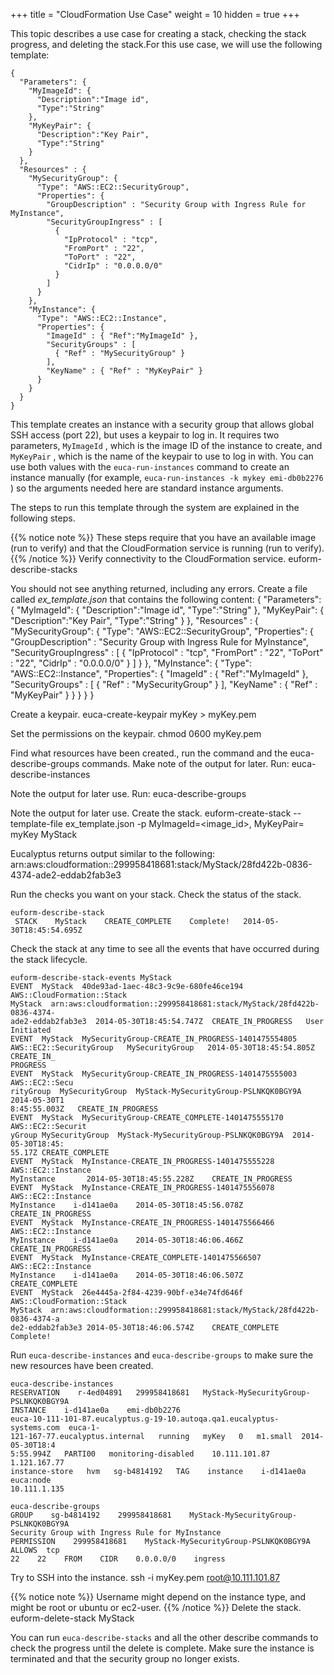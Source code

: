 +++
title = "CloudFormation Use Case"
weight = 10
hidden = true
+++

This topic describes a use case for creating a stack, checking the stack progress, and deleting the stack.For this use case, we will use the following template: 


    {
      "Parameters": {
        "MyImageId": {
          "Description":"Image id",
          "Type":"String"
        },
        "MyKeyPair": {
          "Description":"Key Pair",
          "Type":"String"
        }
      },
      "Resources" : {
        "MySecurityGroup": {
          "Type": "AWS::EC2::SecurityGroup",
          "Properties": {
            "GroupDescription" : "Security Group with Ingress Rule for MyInstance",
            "SecurityGroupIngress" : [
              {
                "IpProtocol" : "tcp",
                "FromPort" : "22",
                "ToPort" : "22",
                "CidrIp" : "0.0.0.0/0"
              }
            ]
          }
        },
        "MyInstance": {
          "Type": "AWS::EC2::Instance",
          "Properties": {
            "ImageId" : { "Ref":"MyImageId" },
            "SecurityGroups" : [ 
              { "Ref" : "MySecurityGroup" } 
            ],
            "KeyName" : { "Ref" : "MyKeyPair" }
          }
        }
      }
    }

This template creates an instance with a security group that allows global SSH access (port 22), but uses a keypair to log in. It requires two parameters, `MyImageId` , which is the image ID of the instance to create, and `MyKeyPair` , which is the name of the keypair to use to log in with. You can use both values with the `euca-run-instances` command to create an instance manually (for example, `euca-run-instances -k mykey emi-db0b2276` ) so the arguments needed here are standard instance arguments. 

The steps to run this template through the system are explained in the following steps. 


{{% notice note %}}
These steps require that you have an available image (run to verify) and that the CloudFormation service is running (run to verify). 
{{% /notice %}}
Verify connectivity to the CloudFormation service. 
    euform-describe-stacks

You should not see anything returned, including any errors. Create a file called *ex_template.json* that contains the following content: 
    {
      "Parameters": {
        "MyImageId": {
          "Description":"Image id",
          "Type":"String"
        },
        "MyKeyPair": {
          "Description":"Key Pair",
          "Type":"String"
        }
      },
      "Resources" : {
        "MySecurityGroup": {
          "Type": "AWS::EC2::SecurityGroup",
          "Properties": {
            "GroupDescription" : "Security Group with Ingress Rule for MyInstance",
            "SecurityGroupIngress" : [
              {
                "IpProtocol" : "tcp",
                "FromPort" : "22",
                "ToPort" : "22",
                "CidrIp" : "0.0.0.0/0"
              }
            ]
          }
        },
        "MyInstance": {
          "Type": "AWS::EC2::Instance",
          "Properties": {
            "ImageId" : { "Ref":"MyImageId" },
            "SecurityGroups" : [ 
              { "Ref" : "MySecurityGroup" } 
            ],
            "KeyName" : { "Ref" : "MyKeyPair" }
          }
        }
      }
    }

Create a keypair. 
    euca-create-keypair myKey > myKey.pem

Set the permissions on the keypair. 
    chmod 0600 myKey.pem

Find what resources have been created., run the command and the euca-describe-groups commands. Make note of the output for later. Run: 
    euca-describe-instances

Note the output for later use. Run: 
    euca-describe-groups

Note the output for later use. Create the stack. 
    euform-create-stack --template-file ex_template.json -p  MyImageId=<image_id>, MyKeyPair=
     myKey MyStack

Eucalyptus returns output similar to the following: 
    arn:aws:cloudformation::299958418681:stack/MyStack/28fd422b-0836-4374-ade2-eddab2fab3e3

Run the checks you want on your stack. Check the status of the stack. 


    euform-describe-stack
     STACK    MyStack    CREATE_COMPLETE    Complete!   2014-05-30T18:45:54.695Z

Check the stack at any time to see all the events that have occurred during the stack lifecycle. 


    euform-describe-stack-events MyStack
    EVENT  MyStack  40de93ad-1aec-48c3-9c9e-680fe46ce194  AWS::CloudFormation::Stack  
    MyStack  arn:aws:cloudformation::299958418681:stack/MyStack/28fd422b-0836-4374-
    ade2-eddab2fab3e3  2014-05-30T18:45:54.747Z  CREATE_IN_PROGRESS   User Initiated
    EVENT  MyStack  MySecurityGroup-CREATE_IN_PROGRESS-1401475554805   
    AWS::EC2::SecurityGroup   MySecurityGroup   2014-05-30T18:45:54.805Z  CREATE_IN_
    PROGRESS    
    EVENT  MyStack  MySecurityGroup-CREATE_IN_PROGRESS-1401475555003  AWS::EC2::Secu
    rityGroup  MySecurityGroup  MyStack-MySecurityGroup-PSLNKQK0BGY9A   2014-05-30T1
    8:45:55.003Z   CREATE_IN_PROGRESS    
    EVENT  MyStack  MySecurityGroup-CREATE_COMPLETE-1401475555170  AWS::EC2::Securit
    yGroup MySecurityGroup  MyStack-MySecurityGroup-PSLNKQK0BGY9A  2014-05-30T18:45:
    55.17Z CREATE_COMPLETE 
    EVENT  MyStack  MyInstance-CREATE_IN_PROGRESS-1401475555228   AWS::EC2::Instance
    MyInstance   	 2014-05-30T18:45:55.228Z    CREATE_IN_PROGRESS    
    EVENT  MyStack  MyInstance-CREATE_IN_PROGRESS-1401475556078   AWS::EC2::Instance
    MyInstance    i-d141ae0a    2014-05-30T18:45:56.078Z    CREATE_IN_PROGRESS    
    EVENT  MyStack  MyInstance-CREATE_IN_PROGRESS-1401475566466   AWS::EC2::Instance
    MyInstance    i-d141ae0a    2014-05-30T18:46:06.466Z    CREATE_IN_PROGRESS    
    EVENT  MyStack  MyInstance-CREATE_COMPLETE-1401475566507      AWS::EC2::Instance 
    MyInstance    i-d141ae0a    2014-05-30T18:46:06.507Z    CREATE_COMPLETE    
    EVENT  MyStack  26e4445a-2f84-4239-90bf-e34e74fd646f  AWS::CloudFormation::Stack
    MyStack  arn:aws:cloudformation::299958418681:stack/MyStack/28fd422b-0836-4374-a
    de2-eddab2fab3e3 2014-05-30T18:46:06.574Z    CREATE_COMPLETE    Complete!

Run `euca-describe-instances` and `euca-describe-groups` to make sure the new resources have been created. 


    euca-describe-instances
    RESERVATION    r-4ed04891   299958418681   MyStack-MySecurityGroup-PSLNKQK0BGY9A
    INSTANCE    i-d141ae0a    emi-db0b2276   
    euca-10-111-101-87.eucalyptus.g-19-10.autoqa.qa1.eucalyptus-systems.com  euca-1-
    121-167-77.eucalyptus.internal   running   myKey   0   m1.small  2014-05-30T18:4
    5:55.994Z   PARTI00   monitoring-disabled    10.111.101.87    1.121.167.77  
    instance-store   hvm   sg-b4814192   TAG    instance    i-d141ae0a    euca:node 
    10.111.1.135
    
    euca-describe-groups
    GROUP    sg-b4814192    299958418681    MyStack-MySecurityGroup-PSLNKQK0BGY9A   
    Security Group with Ingress Rule for MyInstance    
    PERMISSION    299958418681    MyStack-MySecurityGroup-PSLNKQK0BGY9A  ALLOWS  tcp
    22    22    FROM    CIDR    0.0.0.0/0    ingress

Try to SSH into the instance. 
    ssh -i myKey.pem root@10.111.101.87


{{% notice note %}}
Username might depend on the instance type, and might be root or ubuntu or ec2-user. 
{{% /notice %}}
Delete the stack. 
    euform-delete-stack MyStack

You can run `euca-describe-stacks` and all the other describe commands to check the progress until the delete is complete. Make sure the instance is terminated and that the security group no longer exists. 

